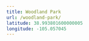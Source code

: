```yaml
---
title: Woodland Park
url: /woodland-park/
latitude: 38.993801600000005
longitude: -105.057045
---
```

